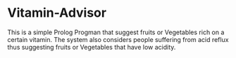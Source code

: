 # Vitamin-Advisor

This is a simple Prolog Progman that suggest fruits or Vegetables rich on a certain vitamin.
The system also considers people suffering from acid reflux thus suggesting fruits or Vegetables that have low acidity.
